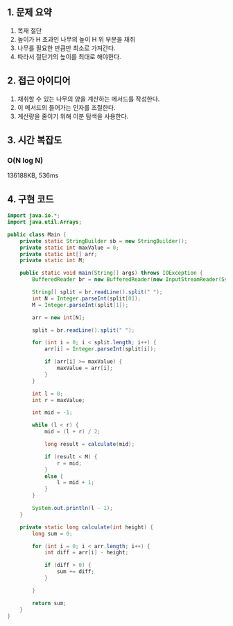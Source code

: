 ## 1. 문제 요약
1. 목재 절단
2. 높이가 H 초과인 나무의 높이 H 위 부분을 채취
3. 나무를 필요한 만큼만 최소로 가져간다.
4. 따라서 절단기의 높이를 최대로 해야한다.

## 2. 접근 아이디어
1. 채취할 수 있는 나무의 양을 계산하는 메서드를 작성한다.
2. 이 메서드의 들어가는 인자를 조절한다.
3. 계산량을 줄이기 위해 이분 탐색을 사용한다.

## 3. 시간 복잡도
### O(N log N)
136188KB, 536ms

## 4. 구현 코드
```java
import java.io.*;
import java.util.Arrays;

public class Main {
    private static StringBuilder sb = new StringBuilder();
    private static int maxValue = 0;
    private static int[] arr;
    private static int M;

    public static void main(String[] args) throws IOException {
        BufferedReader br = new BufferedReader(new InputStreamReader(System.in));

        String[] split = br.readLine().split(" ");
        int N = Integer.parseInt(split[0]);
        M = Integer.parseInt(split[1]);

        arr = new int[N];

        split = br.readLine().split(" ");

        for (int i = 0; i < split.length; i++) {
            arr[i] = Integer.parseInt(split[i]);

            if (arr[i] >= maxValue) {
                maxValue = arr[i];
            }
        }

        int l = 0;
        int r = maxValue;

        int mid = -1;

        while (l < r) {
            mid = (l + r) / 2;

            long result = calculate(mid);

            if (result < M) {
                r = mid;
            }
            else {
                l = mid + 1;
            }
        }

        System.out.println(l - 1);
    }

    private static long calculate(int height) {
        long sum = 0;

        for (int i = 0; i < arr.length; i++) {
            int diff = arr[i] - height;

            if (diff > 0) {
                sum += diff;
            }

        }

        return sum;
    }
}
```